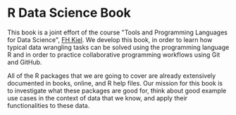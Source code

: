 # R Data Science Book

This book is a joint effort of the course "Tools and Programming Languages for Data Science",  [FH Kiel](https://www.fh-kiel.de/index.php?id=23523&L=826). We develop this book, in order to learn how typical data wrangling tasks can be solved using the programming language R and in order to practice collaborative programming workflows using Git and GitHub. 

All of the R packages that we are going to cover are already extensively documented in books, online, and R help files. Our mission for this book is to investigate what these packages are good for, think about good example use cases in the context of data that we know, and apply their functionalities to these data.
